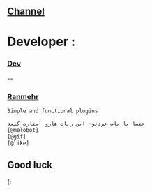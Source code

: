 ## [Channel](https://telegram.me/Sourcesiran)
# Developer :
### [Dev](https://telegram.me/Somerhaider)
--
### [Ranmehr](https://telegram.me/sudoradmhr021)
```sh
Simple and functional plugins
```
```sh
حتما با بات خودتون این ربات هارو استارت کنید
[@melobot]
[@gif]
[@like]
```
## Good luck
(:

